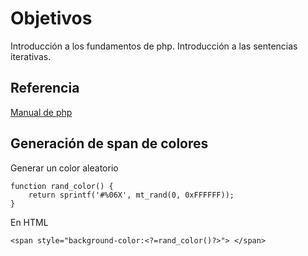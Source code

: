 # Objetivos

Introducción a los fundamentos de php.
Introducción a las sentencias iterativas.

## Referencia

[Manual de php](apuntesPHP.pdf)

## Generación de span de colores

Generar un color aleatorio

```
function rand_color() {
    return sprintf('#%06X', mt_rand(0, 0xFFFFFF));
}
```

En HTML

```
<span style="background-color:<?=rand_color()?>"> </span>
```

